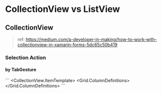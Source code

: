 # CollectionView vs ListView

## CollectionView
> ref: https://medium.com/a-developer-in-making/how-to-work-with-collectionview-in-xamarin-forms-5dc65c50b419

### Selection Action
#### by TabGesture
´´´
<CollectionView x:Name="GroupFilterList" 
                            x:DataType="viewModels:GroupViewModel"
                            ItemsSource="{Binding AvailableGroup}"
                            ItemsUpdatingScrollMode="KeepItemsInView"
                            SelectionMode="Single"
                            SelectionChanged="GroupFilterList_OnSelectionChanged"
                            Style="{StaticResource settingsCollectionView}">
                <CollectionView.ItemTemplate>
                    <DataTemplate>
                        <Frame x:DataType="models:FilterOption"
                               Style="{StaticResource baseDataItemFrame}">
                            <!-- <Frame.GestureRecognizers> -->
                            <!--     <TapGestureRecognizer -->
                            <!--         Command="{Binding  -->
                            <!--             Source={RelativeSource AncestorType={x:Type viewModels:GroupViewModel}},  -->
                            <!--             Path=SelectGroupCommand}" -->
                            <!--         CommandParameter="{Binding .}"/> -->
                            <!-- </Frame.GestureRecognizers> -->
                            <Grid ColumnSpacing="1">
                                <Grid.ColumnDefinitions>
                                    <ColumnDefinition Width=".85*" />
                                    <ColumnDefinition Width=".15*" />
                                </Grid.ColumnDefinitions>
´´´
